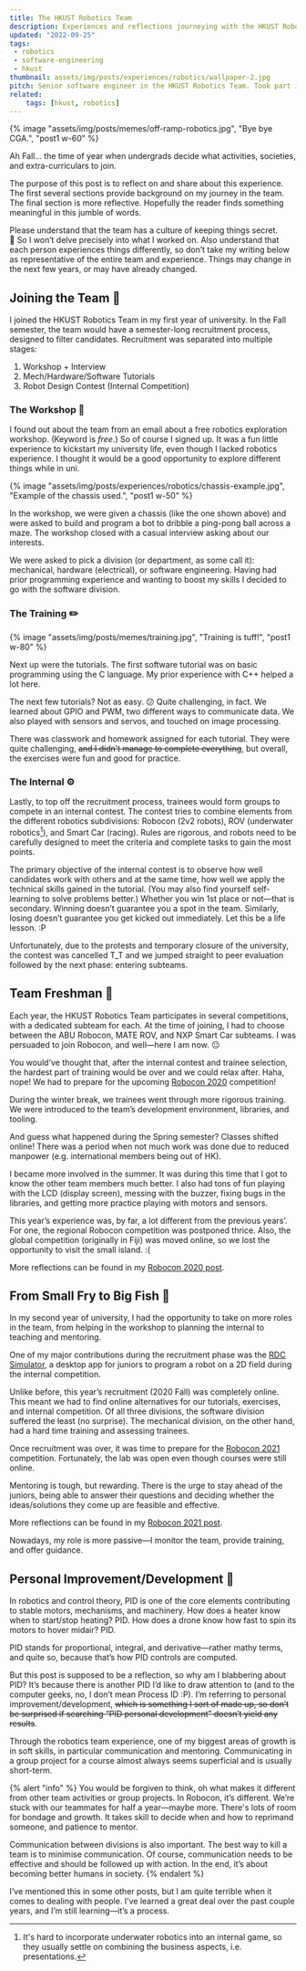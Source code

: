 ```yaml
---
title: The HKUST Robotics Team
description: Experiences and reflections journeying with the HKUST Robotics Team.
updated: "2022-09-25"
tags:
 - robotics
 - software-engineering
 - hkust
thumbnail: assets/img/posts/experiences/robotics/wallpaper-2.jpg
pitch: Senior software engineer in the HKUST Robotics Team. Took part in training and mentoring new team members, remodularise project structure, and managing R&D projects.
related:
    tags: [hkust, robotics]
---
```


{% image "assets/img/posts/memes/off-ramp-robotics.jpg", "Bye bye CGA.", "post1 w-60" %}

Ah Fall... the time of year when undergrads decide what activities, societies, and extra-curriculars to join.

The purpose of this post is to reflect on and share about this experience. The first several sections provide background on my journey in the team. The final section is more reflective. Hopefully the reader finds something meaningful in this jumble of words.

Please understand that the team has a culture of keeping things secret. 🤫 So I won’t delve precisely into what I worked on. Also understand that each person experiences things differently, so don’t take my writing below as representative of the entire team and experience. Things may change in the next few years, or may have already changed.

## Joining the Team 🚪

I joined the HKUST Robotics Team in my first year of university. In the Fall semester, the team would have a semester-long recruitment process, designed to filter candidates. Recruitment was separated into multiple stages:

1. Workshop + Interview
2. Mech/Hardware/Software Tutorials
3. Robot Design Contest (Internal Competition)

### The Workshop 🔨

I found out about the team from an email about a free robotics exploration workshop. (Keyword is *free*.) So of course I signed up. It was a fun little experience to kickstart my university life, even though I lacked robotics experience. I thought it would be a good opportunity to explore different things while in uni.

{% image "assets/img/posts/experiences/robotics/chassis-example.jpg", "Example of the chassis used.", "post1 w-50" %}

In the workshop, we were given a chassis (like the one shown above) and were asked to build and program a bot to dribble a ping-pong ball across a maze. The workshop closed with a casual interview asking about our interests.

We were asked to pick a division (or department, as some call it): mechanical, hardware (electrical), or software engineering. Having had prior programming experience and wanting to boost my skills I decided to go with the software division.

### The Training ✏️

{% image "assets/img/posts/memes/training.jpg", "Training is tuff!", "post1 w-80" %}

Next up were the tutorials. The first software tutorial was on basic programming using the C language. My prior experience with C++ helped a lot here.

The next few tutorials? Not as easy. 😕 Quite challenging, in fact. We learned about GPIO and PWM, two different ways to communicate data. We also played with sensors and servos, and touched on image processing.

There was classwork and homework assigned for each tutorial. They were quite challenging, ~~and I didn’t manage to complete everything~~, but overall, the exercises were fun and good for practice.

### The Internal ⚙️

Lastly, to top off the recruitment process, trainees would form groups to compete in an internal contest. The contest tries to combine elements from the different robotics subdivisions: Robocon (2v2 robots), ROV (underwater robotics[^rov]), and Smart Car (racing). Rules are rigorous, and robots need to be carefully designed to meet the criteria and complete tasks to gain the most points.

[^rov]: It's hard to incorporate underwater robotics into an internal game, so they usually settle on combining the business aspects, i.e. presentations.

The primary objective of the internal contest is to observe how well candidates work with others and at the same time, how well we apply the technical skills gained in the tutorial. (You may also find yourself self-learning to solve problems better.) Whether you win 1st place or not—that is secondary. Winning doesn’t guarantee you a spot in the team. Similarly, losing doesn’t guarantee you get kicked out immediately. Let this be a life lesson. :P

Unfortunately, due to the protests and temporary closure of the university, the contest was cancelled T_T and we jumped straight to peer evaluation followed by the next phase: entering subteams.

## Team Freshman 🍎

Each year, the HKUST Robotics Team participates in several competitions, with a dedicated subteam for each. At the time of joining, I had to choose between the ABU Robocon, MATE ROV, and NXP Smart Car subteams. I was persuaded to join Robocon, and well—here I am now. 😐

You would’ve thought that, after the internal contest and trainee selection, the hardest part of training would be over and we could relax after. Haha, nope! We had to prepare for the upcoming [Robocon 2020](/posts/robocon-2020) competition!

During the winter break, we trainees went through more rigorous training. We were introduced to the team’s development environment, libraries, and tooling.

And guess what happened during the Spring semester? Classes shifted online! There was a period when not much work was done due to reduced manpower (e.g. international members being out of HK).

I became more involved in the summer. It was during this time that I got to know the other team members much better. I also had tons of fun playing with the LCD (display screen), messing with the buzzer, fixing bugs in the libraries, and getting more practice playing with motors and sensors.

This year’s experience was, by far, a lot different from the previous years’. For one, the regional Robocon competition was postponed thrice. Also, the global competition (originally in Fiji) was moved online, so we lost the opportunity to visit the small island. :(

More reflections can be found in my [Robocon 2020 post](/posts/robocon-2020).

## From Small Fry to Big Fish 🐠

In my second year of university, I had the opportunity to take on more roles in the team, from helping in the workshop to planning the internal to teaching and mentoring.

One of my major contributions during the recruitment phase was the [RDC Simulator](/posts/robot-design-contest-simulator), a desktop app for juniors to program a robot on a 2D field during the internal competition.

Unlike before, this year’s recruitment (2020 Fall) was completely online. This meant we had to find online alternatives for our tutorials, exercises, and internal competition. Of all three divisions, the software division suffered the least (no surprise). The mechanical division, on the other hand, had a hard time training and assessing trainees.

Once recruitment was over, it was time to prepare for the [Robocon 2021](/posts/robocon-2021) competition. Fortunately, the lab was open even though courses were still online.

Mentoring is tough, but rewarding. There is the urge to stay ahead of the juniors, being able to answer their questions and deciding whether the ideas/solutions they come up are feasible and effective.

More reflections can be found in my [Robocon 2021 post](/posts/robocon-2021).

Nowadays, my role is more passive—I monitor the team, provide training, and offer guidance.

## Personal Improvement/Development 🚀

In robotics and control theory, PID is one of the core elements contributing to stable motors, mechanisms, and machinery. How does a heater know when to start/stop heating? PID. How does a drone know how fast to spin its motors to hover midair? PID.

PID stands for proportional, integral, and derivative—rather mathy terms, and quite so, because that’s how PID controls are computed.

But this post is supposed to be a reflection, so why am I blabbering about PID? It’s because there is another PID I’d like to draw attention to (and to the computer geeks, no, I don’t mean Process ID :P). I’m referring to personal improvement/development, ~~which is something I sort of made up, so don’t be surprised if searching “PID personal development” doesn’t yield any results~~.

Through the robotics team experience, one of my biggest areas of growth is in soft skills, in particular communication and mentoring. Communicating in a group project for a course almost always seems superficial and is usually short-term.

{% alert "info" %}
You would be forgiven to think, oh what makes it different from other team activities or group projects. In Robocon, it’s different. We’re stuck with our teammates for half a year—maybe more. There's lots of room for bondage and growth. It takes skill to decide when and how to reprimand someone, and patience to mentor.

Communication between divisions is also important. The best way to kill a team is to minimise communication. Of course, communication needs to be effective and should be followed up with action. In the end, it’s about becoming better humans in society.
{% endalert %}

I’ve mentioned this in some other posts, but I am quite terrible when it comes to dealing with people. I’ve learned a great deal over the past couple years, and I’m still learning—it’s a process.
